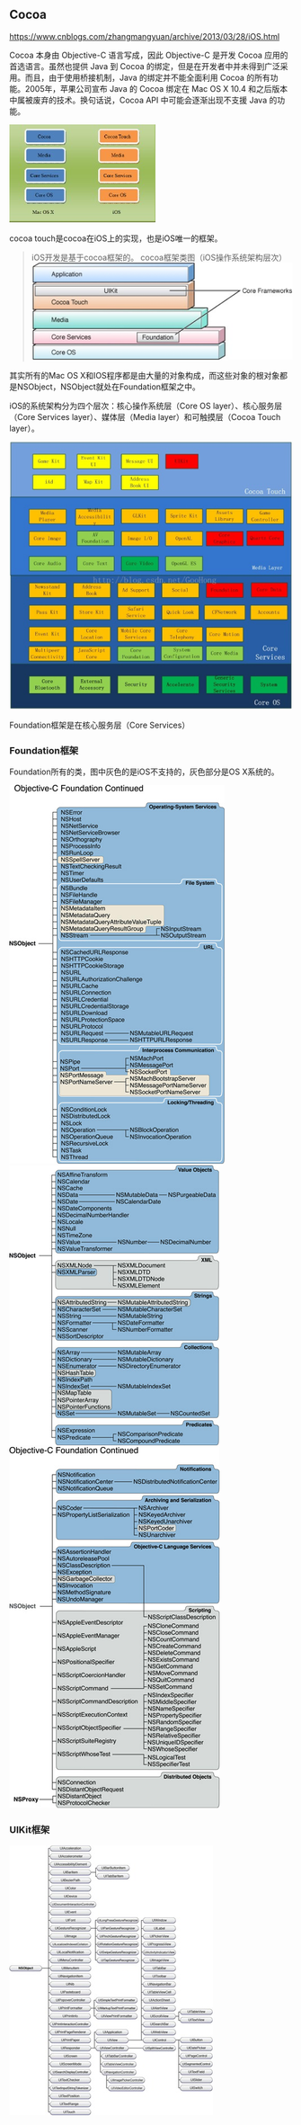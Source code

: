 
## Cocoa

https://www.cnblogs.com/zhangmangyuan/archive/2013/03/28/iOS.html

Cocoa 本身由 Objective-C 语言写成，因此 Objective-C 是开发 Cocoa 应用的首选语言。虽然也提供 Java 到 Cocoa 的绑定，但是在开发者中并未得到广泛采用。而且，由于使用桥接机制，Java 的绑定并不能全面利用 Cocoa 的所有功能。2005年，苹果公司宣布 Java 的 Cocoa 绑定在 Mac OS X 10.4 和之后版本中属被废弃的技术。换句话说，Cocoa API 中可能会逐渐出现不支援 Java 的功能。

![](/assets/28144832-1def7246ec6c4b57981f0cfc16e3bea4.jpg)

cocoa touch是cocoa在iOS上的实现，也是iOS唯一的框架。

>iOS开发是基于cocoa框架的。
cocoa框架类图（iOS操作系统架构层次）
![](/assets/20151205105717540.jpg)

其实所有的Mac OS X和IOS程序都是由大量的对象构成，而这些对象的根对象都是NSObject，NSObject就处在Foundation框架之中。

iOS的系统架构分为四个层次：核心操作系统层（Core OS layer）、核心服务层（Core Services layer）、媒体层（Media layer）和可触摸层（Cocoa Touch layer）。

![](/assets/21_164303_f666f092a85420a.png)

Foundation框架是在核心服务层（Core Services）

### Foundation框架
Foundation所有的类，图中灰色的是iOS不支持的，灰色部分是OS X系统的。

![](/assets/API/foundation框架NSObject.jpg)
![](/assets/API/foundation框架NSObject1.jpg)
![](/assets/API/foundation框架NSObject2.jpg)

### UIKit框架
![](/assets/API/foundation框架NSObject3.jpg)


